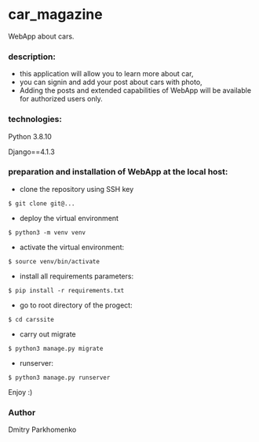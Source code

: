 # car_magazine
WebApp about cars.

### description: 
- this application will allow you to learn more about car,
- you can signin and add your post about cars with photo,
- Adding the posts and extended capabilities of WebApp will be available for authorized users only.
### technologies:

Python  3.8.10

Django==4.1.3

### preparation and installation of WebApp at the local host:

- clone the repository using SSH key

```
$ git clone git@...

```
- deploy the virtual environment

```
$ python3 -m venv venv

```
- activate the virtual environment:

```
$ source venv/bin/activate

```
- install all requirements parameters:

```
$ pip install -r requirements.txt

```
- go to root directory of the progect: 

```
$ cd carssite 

```
- carry out migrate

```
$ python3 manage.py migrate

```
- runserver: 

```
$ python3 manage.py runserver

```
Enjoy :)

### Author
Dmitry Parkhomenko 